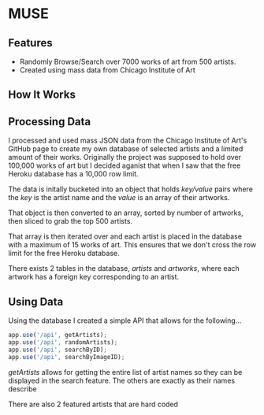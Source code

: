 # MUSE

## Features
   - Randomly Browse/Search over 7000 works of art from 500 artists.
   - Created using mass data from Chicago Institute of Art

## How It Works

## Processing Data
I processed and used mass JSON data from the Chicago Institute of Art's GitHub page to create my own database of selected artists and a         limited amount of their works. Originally the project was supposed to hold over 100,000 works of art but I decided aganist that when I saw       that the free Heroku database has a 10,000 row limit. 

The data is initally bucketed into an object that holds *key/value* pairs where the *key* is the artist name and the *value* is an array of their artworks. 

That object is then converted to an array, sorted by number of artworks, then sliced to grab the top 500 artists.

That array is then iterated over and each artist is placed in the database with a maximum of 15 works of art. This ensures that we don't cross the row limit for the free Heroku database.

There exists 2 tables in the database, *artists* and *artworks*, where each artwork has a foreign key corresponding to an artist.

## Using Data
Using the database I created a simple API that allows for the following...

``` javascript
app.use('/api', getArtists);
app.use('/api', randomArtists);
app.use('/api', searchByID);
app.use('/api', searchByImageID);
```

*getArtists* allows for getting the entire list of artist names so they can be displayed in the search feature.
The others are exactly as their names describe

There are also 2 featured artists that are hard coded

